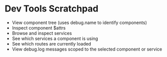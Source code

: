 # Dev Tools Scratchpad

- View component tree (uses debug.name to identify components)
- Inspect component \$attrs
- Browse and inspect services
- See which services a component is using
- See which routes are currently loaded
- View debug.log messages scoped to the selected component or service
